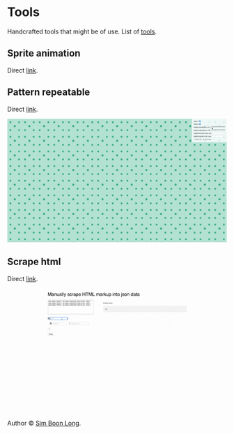 # Tools

Handcrafted tools that might be of use. List of [tools](https://tools.simboonlong.com).

## Sprite animation

Direct [link](https://tools.simboonlong.com/sprite-animation).

## Pattern repeatable

Direct [link](https://tools.simboonlong.com/pattern-repeatable).

![pattern-repeatable](public/images/demos/pattern-repeatable.gif)

## Scrape html

Direct [link](https://tools.simboonlong.com/scrape-html).

![scrape-html](public/images/demos/scrape-html.gif)

Author © [Sim Boon Long](http://simboonlong.com).

